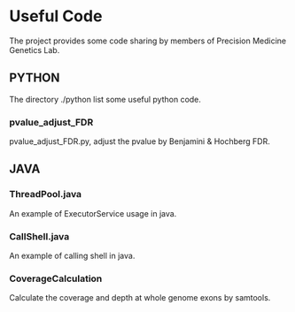 # Useful Code
The project provides some code sharing by members of Precision Medicine Genetics Lab.
## PYTHON
The directory ./python list some useful python code.
### pvalue_adjust_FDR
pvalue_adjust_FDR.py, adjust the pvalue by Benjamini & Hochberg FDR.
## JAVA
### ThreadPool.java
An example of ExecutorService usage in java.
### CallShell.java
An example of calling shell in java.
### CoverageCalculation
Calculate the coverage and depth at whole genome exons by samtools.

